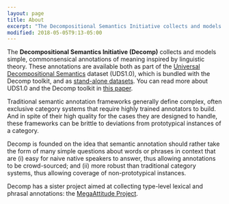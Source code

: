 ```yaml
---
layout: page
title: About
excerpt: "The Decompositional Semantics Initiative collects and models simple, commonsensical annotations of meaning inspired by linguistic theory."
modified: 2018-05-05T9:13-05:00
---
```


The **Decompositional Semantics Initiative (Decomp)** collects and models simple, commonsensical annotations of meaning inspired by linguistic theory. These annotations are available both as part of the [Universal Decompositional Semantics](https://github.com/decompositional-semantics-initiative/decomp) dataset (UDS1.0), which is bundled with the Decomp toolkit, and as [stand-alone datasets](http://decomp.io/data/). You can read more about UDS1.0 and the Decomp toolkit in [this paper](https://arxiv.org/abs/1909.13851).

Traditional semantic annotation frameworks generally define complex, often exclusive category systems that require highly trained annotators to build. And in spite of their high quality for the cases they are designed to handle, these frameworks can be brittle to deviations from prototypical instances of a category.

Decomp is founded on the idea that semantic annotation should rather take the form of many simple questions about words or phrases in context that are (i) easy for naive native speakers to answer, thus allowing annotations to be crowd-sourced; and (ii) more robust than traditional category systems, thus allowing coverage of non-prototypical instances.

Decomp has a sister project aimed at collecting type-level lexical and phrasal annotations: the [MegaAttitude Project](http://megaattitude.io).
